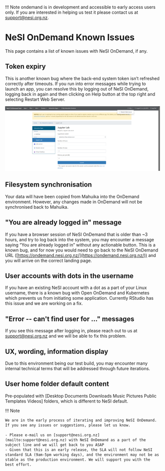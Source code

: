 !!! Note
     ondemand is in development and accessible to early access users only.
     If you are interested in helping us test it please contact us at [support@nesi.org.nz](mailto:support@nesi.org.nz). 

# NeSI OnDemand Known Issues

This page contains a list of known issues with NeSI OnDemand, if any.

## Token expiry

This is another known bug where the back-end system token isn’t refreshed correctly after timeouts. If you run into error messages while trying to launch an app, you can resolve this by logging out of NeSI OnDemand, logging back in again and then clicking on Help button at the top right and selecting Restart Web Server.

[![restart_web_server](restart_web_server.png)](restart_web_server.png)

## Filesystem synchronisation

Your data will have been copied from Mahuika into the OnDemand environment. However, any changes made in OnDemand will not be synchronised back to Mahuika.

## "You are already logged in" message

If you have a browser session of NeSI OnDemand that is older than ~3 hours, and try to log back into the system, you may encounter a message saying “You are already logged in” without any actionable button. This is a known bug, and for now you would need to go back to the NeSI OnDemand URL ([https://ondemand.nesi.org.nz/](https://ondemand.nesi.org.nz/)) and you will arrive on the correct landing page.

## User accounts with dots in the username

If you have an existing NeSI account with a dot as a part of your Linux username, there is a known bug with Open OnDemand and Kubernetes which prevents us from initiating some application. Currently RStudio has this issue and we are working on a fix.

## "Error -- can't find user for …" messages

If you see this message after logging in, please reach out to us at [support@nesi.org.nz](mailto:support@nesi.org.nz) and we will be able to fix this problem.

## UX, wording, information display

Due to this environment being our test build, you may encounter many internal technical terms that will be addressed through future iterations.

## User home folder default content

Pre-populated with [Desktop  Documents  Downloads  Music  Pictures  Public  Templates  Videos] folders, which is different to NeSI default.


!!! Note

    We are in the early process of iterating and improving NeSI OnDemand. If you see any issues or suggestions, please let us know.

    - Please e-mail us on [support@nesi.org.nz](mailto:support@nesi.org.nz) with NeSI OnDemand as a part of the subject line and we will get back to you ASAP
    - Given that this is an early release, the SLA will not follow NeSI standard SLA (9am-5pm working days), and the environment may not be as stable as the production environment. We will support you with the best effort.

